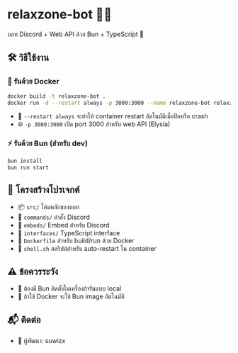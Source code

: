 # relaxzone-bot 🤖✨

บอท Discord + Web API ด้วย Bun + TypeScript 🚀

## 🛠️ วิธีใช้งาน

### 🐳 รันด้วย Docker

```sh
docker build -t relaxzone-bot .
docker run -d --restart always -p 3000:3000 --name relaxzone-bot relaxzone-bot
```

- 🔄 `--restart always` จะทำให้ container restart อัตโนมัติเมื่อปิดหรือ crash
- 🌐 `-p 3000:3000` เปิด port 3000 สำหรับ web API (Elysia)

### ⚡ รันด้วย Bun (สำหรับ dev)

```sh
bun install
bun run start
```

## 📁 โครงสร้างโปรเจกต์

- 📦 `src/` โค้ดหลักของบอท
- 📝 `commands/` คำสั่ง Discord
- 🎨 `embeds/` Embed สำหรับ Discord
- 🧩 `interfaces/` TypeScript interface
- 🐳 `Dockerfile` สำหรับ build/run ด้วย Docker
- 🔁 `shell.sh` สคริปต์สำหรับ auto-restart ใน container

## ⚠️ ข้อควรระวัง

- 🥖 ต้องมี Bun ติดตั้งในเครื่องถ้ารันแบบ local
- 🐳 ถ้าใช้ Docker จะใช้ Bun image อัตโนมัติ

## 📬 ติดต่อ

- 👤 ผู้พัฒนา: suwizx
